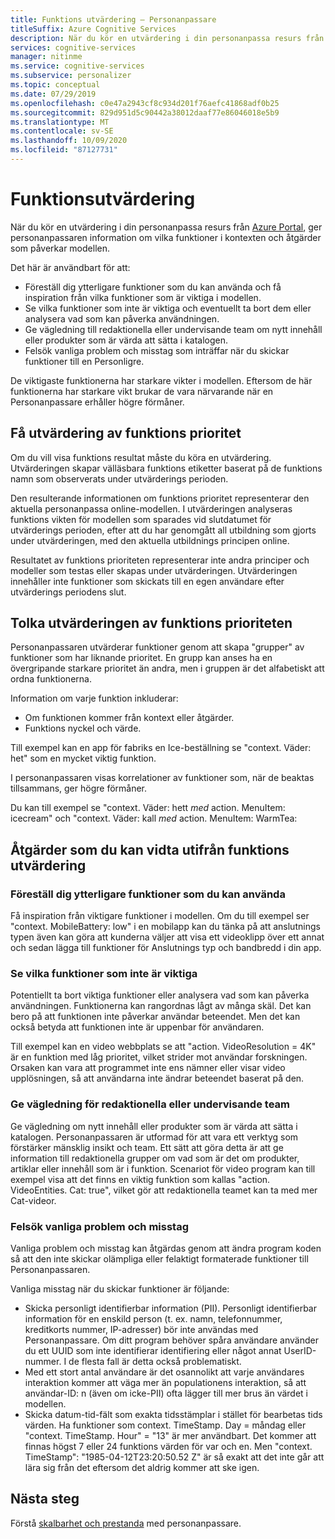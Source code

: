 ```yaml
---
title: Funktions utvärdering – Personanpassare
titleSuffix: Azure Cognitive Services
description: När du kör en utvärdering i din personanpassa resurs från Azure Portal, ger Personanpassaren information om vilka funktioner i kontexten och åtgärder som påverkar modellen.
services: cognitive-services
manager: nitinme
ms.service: cognitive-services
ms.subservice: personalizer
ms.topic: conceptual
ms.date: 07/29/2019
ms.openlocfilehash: c0e47a2943cf8c934d201f76aefc41868adf0b25
ms.sourcegitcommit: 829d951d5c90442a38012daaf77e86046018e5b9
ms.translationtype: MT
ms.contentlocale: sv-SE
ms.lasthandoff: 10/09/2020
ms.locfileid: "87127731"
---
```

# <a name="feature-evaluation"></a>Funktionsutvärdering

När du kör en utvärdering i din personanpassa resurs från [Azure Portal](https://portal.azure.com), ger personanpassaren information om vilka funktioner i kontexten och åtgärder som påverkar modellen. 

Det här är användbart för att:

* Föreställ dig ytterligare funktioner som du kan använda och få inspiration från vilka funktioner som är viktiga i modellen.
* Se vilka funktioner som inte är viktiga och eventuellt ta bort dem eller analysera vad som kan påverka användningen.
* Ge vägledning till redaktionella eller undervisande team om nytt innehåll eller produkter som är värda att sätta i katalogen.
* Felsök vanliga problem och misstag som inträffar när du skickar funktioner till en Personligre.

De viktigaste funktionerna har starkare vikter i modellen. Eftersom de här funktionerna har starkare vikt brukar de vara närvarande när en Personanpassare erhåller högre förmåner.

## <a name="getting-feature-importance-evaluation"></a>Få utvärdering av funktions prioritet

Om du vill visa funktions resultat måste du köra en utvärdering. Utvärderingen skapar välläsbara funktions etiketter baserat på de funktions namn som observerats under utvärderings perioden.

Den resulterande informationen om funktions prioritet representerar den aktuella personanpassa online-modellen. I utvärderingen analyseras funktions vikten för modellen som sparades vid slutdatumet för utvärderings perioden, efter att du har genomgått all utbildning som gjorts under utvärderingen, med den aktuella utbildnings principen online. 

Resultatet av funktions prioriteten representerar inte andra principer och modeller som testas eller skapas under utvärderingen.  Utvärderingen innehåller inte funktioner som skickats till en egen användare efter utvärderings periodens slut.

## <a name="how-to-interpret-the-feature-importance-evaluation"></a>Tolka utvärderingen av funktions prioriteten

Personanpassaren utvärderar funktioner genom att skapa "grupper" av funktioner som har liknande prioritet. En grupp kan anses ha en övergripande starkare prioritet än andra, men i gruppen är det alfabetiskt att ordna funktionerna.

Information om varje funktion inkluderar:

* Om funktionen kommer från kontext eller åtgärder.
* Funktions nyckel och värde.

Till exempel kan en app för fabriks en Ice-beställning se "context. Väder: het" som en mycket viktig funktion.

I personanpassaren visas korrelationer av funktioner som, när de beaktas tillsammans, ger högre förmåner.

Du kan till exempel se "context. Väder: hett *med* action. MenuItem: icecream" och "context. Väder: kall *med* action. MenuItem: WarmTea:

## <a name="actions-you-can-take-based-on-feature-evaluation"></a>Åtgärder som du kan vidta utifrån funktions utvärdering

### <a name="imagine-additional-features-you-could-use"></a>Föreställ dig ytterligare funktioner som du kan använda

Få inspiration från viktigare funktioner i modellen. Om du till exempel ser "context. MobileBattery: low" i en mobilapp kan du tänka på att anslutnings typen även kan göra att kunderna väljer att visa ett videoklipp över ett annat och sedan lägga till funktioner för Anslutnings typ och bandbredd i din app.

### <a name="see-what-features-are-not-important"></a>Se vilka funktioner som inte är viktiga

Potentiellt ta bort viktiga funktioner eller analysera vad som kan påverka användningen. Funktionerna kan rangordnas lågt av många skäl. Det kan bero på att funktionen inte påverkar användar beteendet. Men det kan också betyda att funktionen inte är uppenbar för användaren. 

Till exempel kan en video webbplats se att "action. VideoResolution = 4K" är en funktion med låg prioritet, vilket strider mot användar forskningen. Orsaken kan vara att programmet inte ens nämner eller visar video upplösningen, så att användarna inte ändrar beteendet baserat på den.

### <a name="provide-guidance-to-editorial-or-curation-teams"></a>Ge vägledning för redaktionella eller undervisande team

Ge vägledning om nytt innehåll eller produkter som är värda att sätta i katalogen. Personanpassaren är utformad för att vara ett verktyg som förstärker mänsklig insikt och team. Ett sätt att göra detta är att ge information till redaktionella grupper om vad som är det om produkter, artiklar eller innehåll som är i funktion. Scenariot för video program kan till exempel visa att det finns en viktig funktion som kallas "action. VideoEntities. Cat: true", vilket gör att redaktionella teamet kan ta med mer Cat-videor.

### <a name="troubleshoot-common-problems-and-mistakes"></a>Felsök vanliga problem och misstag

Vanliga problem och misstag kan åtgärdas genom att ändra program koden så att den inte skickar olämpliga eller felaktigt formaterade funktioner till Personanpassaren. 

Vanliga misstag när du skickar funktioner är följande:

* Skicka personligt identifierbar information (PII). Personligt identifierbar information för en enskild person (t. ex. namn, telefonnummer, kreditkorts nummer, IP-adresser) bör inte användas med Personanpassare. Om ditt program behöver spåra användare använder du ett UUID som inte identifierar identifiering eller något annat UserID-nummer. I de flesta fall är detta också problematiskt.
* Med ett stort antal användare är det osannolikt att varje användares interaktion kommer att väga mer än populationens interaktion, så att användar-ID: n (även om icke-PII) ofta lägger till mer brus än värdet i modellen.
* Skicka datum-tid-fält som exakta tidsstämplar i stället för bearbetas tids värden. Ha funktioner som context. TimeStamp. Day = måndag eller "context. TimeStamp. Hour" = "13" är mer användbart. Det kommer att finnas högst 7 eller 24 funktions värden för var och en. Men "context. TimeStamp": "1985-04-12T23:20:50.52 Z" är så exakt att det inte går att lära sig från det eftersom det aldrig kommer att ske igen.

## <a name="next-steps"></a>Nästa steg

Förstå [skalbarhet och prestanda](concepts-scalability-performance.md) med personanpassare.

